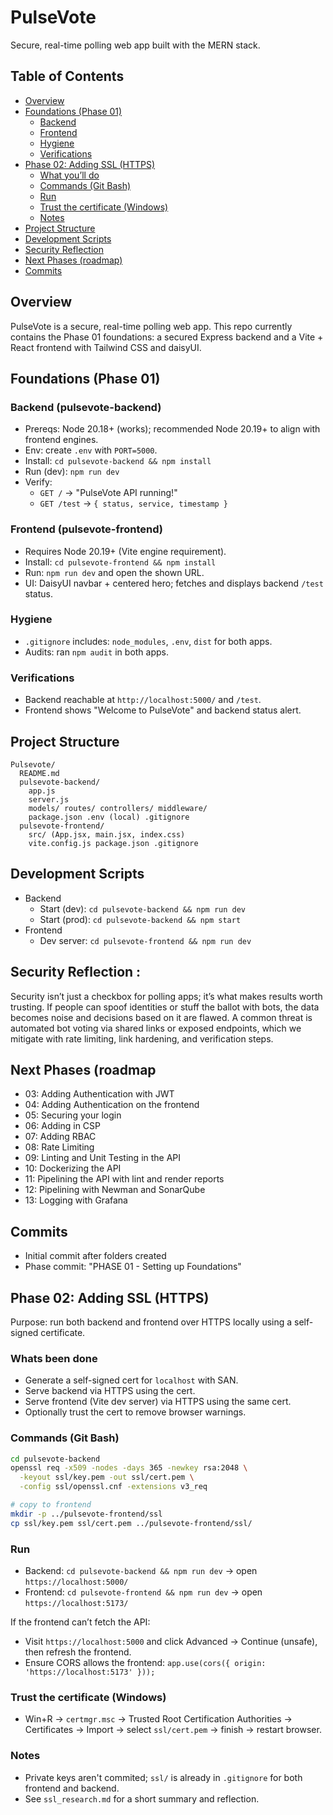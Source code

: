 # PulseVote
Secure, real-time polling web app built with the MERN stack.

## Table of Contents
- [Overview](#overview)
- [Foundations (Phase 01)](#foundations-phase-01)
  - [Backend](#backend-pulsevote-backend)
  - [Frontend](#frontend-pulsevote-frontend)
  - [Hygiene](#hygiene)
  - [Verifications](#verifications)
- [Phase 02: Adding SSL (HTTPS)](#phase-02-adding-ssl-https)
  - [What you’ll do](#what-youll-do)
  - [Commands (Git Bash)](#commands-git-bash)
  - [Run](#run)
  - [Trust the certificate (Windows)](#trust-the-certificate-windows)
  - [Notes](#notes)
- [Project Structure](#project-structure)
- [Development Scripts](#development-scripts)
- [Security Reflection](#security-reflection-)
- [Next Phases (roadmap)](#next-phases-roadmap)
- [Commits](#commits)

## Overview
PulseVote is a secure, real-time polling web app. This repo currently contains the Phase 01 foundations: a secured Express backend and a Vite + React frontend with Tailwind CSS and daisyUI.

## Foundations (Phase 01)

### Backend (pulsevote-backend)
- Prereqs: Node 20.18+ (works); recommended Node 20.19+ to align with frontend engines.
- Env: create `.env` with `PORT=5000`.
- Install: `cd pulsevote-backend && npm install`
- Run (dev): `npm run dev`
- Verify:
  - `GET /` → "PulseVote API running!"
  - `GET /test` → `{ status, service, timestamp }`

### Frontend (pulsevote-frontend)
- Requires Node 20.19+ (Vite engine requirement).
- Install: `cd pulsevote-frontend && npm install`
- Run: `npm run dev` and open the shown URL.
- UI: DaisyUI navbar + centered hero; fetches and displays backend `/test` status.

### Hygiene
- `.gitignore` includes: `node_modules`, `.env`, `dist` for both apps.
- Audits: ran `npm audit` in both apps.

### Verifications
- Backend reachable at `http://localhost:5000/` and `/test`.
- Frontend shows "Welcome to PulseVote" and backend status alert.

## Project Structure
```
Pulsevote/
  README.md
  pulsevote-backend/
    app.js
    server.js
    models/ routes/ controllers/ middleware/
    package.json .env (local) .gitignore
  pulsevote-frontend/
    src/ (App.jsx, main.jsx, index.css)
    vite.config.js package.json .gitignore
```

## Development Scripts
- Backend
  - Start (dev): `cd pulsevote-backend && npm run dev`
  - Start (prod): `cd pulsevote-backend && npm start`
- Frontend
  - Dev server: `cd pulsevote-frontend && npm run dev`

## Security Reflection :
Security isn’t just a checkbox for polling apps; it’s what makes results worth trusting. If people can spoof identities or stuff the ballot with bots, the data becomes noise and decisions based on it are flawed. A common threat is automated bot voting via shared links or exposed endpoints, which we mitigate with rate limiting, link hardening, and verification steps.

## Next Phases (roadmap
- 03: Adding Authentication with JWT
- 04: Adding Authentication on the frontend
- 05: Securing your login
- 06: Adding in CSP
- 07: Adding RBAC
- 08: Rate Limiting
- 09: Linting and Unit Testing in the API
- 10: Dockerizing the API
- 11: Pipelining the API with lint and render reports
- 12: Pipelining with Newman and SonarQube
- 13: Logging with Grafana

## Commits
- Initial commit after folders created
- Phase commit: "PHASE 01 - Setting up Foundations"

## Phase 02: Adding SSL (HTTPS)
Purpose: run both backend and frontend over HTTPS locally using a self-signed certificate.

### Whats been done 
- Generate a self-signed cert for `localhost` with SAN.
- Serve backend via HTTPS using the cert.
- Serve frontend (Vite dev server) via HTTPS using the same cert.
- Optionally trust the cert to remove browser warnings.

### Commands (Git Bash)
```bash
cd pulsevote-backend
openssl req -x509 -nodes -days 365 -newkey rsa:2048 \
  -keyout ssl/key.pem -out ssl/cert.pem \
  -config ssl/openssl.cnf -extensions v3_req

# copy to frontend
mkdir -p ../pulsevote-frontend/ssl
cp ssl/key.pem ssl/cert.pem ../pulsevote-frontend/ssl/
```

### Run
- Backend: `cd pulsevote-backend && npm run dev` → open `https://localhost:5000/`
- Frontend: `cd pulsevote-frontend && npm run dev` → open `https://localhost:5173/`

If the frontend can’t fetch the API:
- Visit `https://localhost:5000` and click Advanced → Continue (unsafe), then refresh the frontend.
- Ensure CORS allows the frontend: `app.use(cors({ origin: 'https://localhost:5173' }));`

### Trust the certificate (Windows)
- Win+R → `certmgr.msc` → Trusted Root Certification Authorities → Certificates → Import → select `ssl/cert.pem` → finish → restart browser.

### Notes
- Private keys aren't commited; `ssl/` is already in `.gitignore` for both frontend and backend.
- See `ssl_research.md` for a short summary and reflection.



